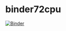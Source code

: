 # binder72cpu
[![Binder](https://mybinder.org/badge_logo.svg)](https://mybinder.org/v2/gh/CHRISTOPHERMOSLEY1975/binder72cpu.git/main)
